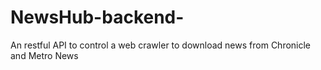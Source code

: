 # NewsHub-backend-
An restful API to control a web crawler to download news from Chronicle and Metro News
